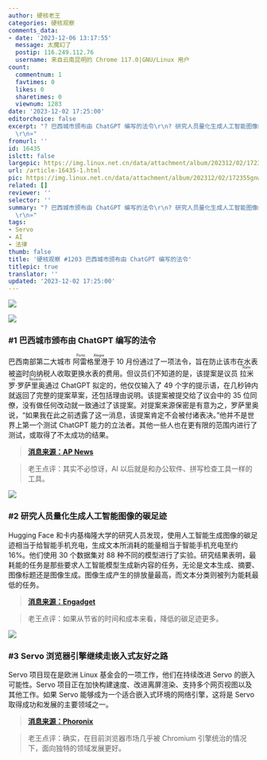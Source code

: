```yaml
---
author: 硬核老王
categories: 硬核观察
comments_data:
- date: '2023-12-06 13:17:55'
  message: 太魔幻了
  postip: 116.249.112.76
  username: 来自云南昆明的 Chrome 117.0|GNU/Linux 用户
count:
  commentnum: 1
  favtimes: 0
  likes: 0
  sharetimes: 0
  viewnum: 1283
date: '2023-12-02 17:25:00'
editorchoice: false
excerpt: "? 巴西城市颁布由 ChatGPT 编写的法令\r\n? 研究人员量化生成人工智能图像的碳足迹\r\n? Servo 浏览器引擎继续走嵌入式友好之路\r\n»
  \r\n»"
fromurl: ''
id: 16435
islctt: false
largepic: https://img.linux.net.cn/data/attachment/album/202312/02/172355gnwi9z9ltf999nib.jpg
url: /article-16435-1.html
pic: https://img.linux.net.cn/data/attachment/album/202312/02/172355gnwi9z9ltf999nib.jpg.thumb.jpg
related: []
reviewer: ''
selector: ''
summary: "? 巴西城市颁布由 ChatGPT 编写的法令\r\n? 研究人员量化生成人工智能图像的碳足迹\r\n? Servo 浏览器引擎继续走嵌入式友好之路\r\n»
  \r\n»"
tags:
- Servo
- AI
- 法律
thumb: false
title: '硬核观察 #1203 巴西城市颁布由 ChatGPT 编写的法令'
titlepic: true
translator: ''
updated: '2023-12-02 17:25:00'
---
```


![](https://img.linux.net.cn/data/attachment/album/202312/02/172355gnwi9z9ltf999nib.jpg)


![](https://img.linux.net.cn/data/attachment/album/202312/02/172404zt7ffltfkzzfmvm7.png)


### #1 巴西城市颁布由 ChatGPT 编写的法令


巴西南部第二大城市 <ruby> 阿雷格里港 <rt>  Porto Alegre </rt></ruby> 于 10 月份通过了一项法令，旨在防止该市在水表被盗时向纳税人收取更换水表的费用。但议员们不知道的是，该提案是议员 <ruby> 拉米罗·罗萨里奥 <rt>  Ramiro Rosário </rt></ruby> 通过 ChatGPT 拟定的，他仅仅输入了 49 个字的提示语，在几秒钟内就返回了完整的提案草案，还包括理由说明。该提案被提交给了议会中的 35 位同僚，没有做任何改动就一致通过了该提案。对提案来源保密是有意为之，罗萨里奥说，“如果我在此之前透露了这一消息，该提案肯定不会被付诸表决。”他并不是世界上第一个测试 ChatGPT 能力的立法者。其他一些人也在更有限的范围内进行了测试，或取得了不太成功的结果。



> 
> **[消息来源：AP News](https://apnews.com/article/brazil-artificial-intelligence-porto-alegre-5afd1240afe7b6ac202bb0bbc45e08d4)**
> 
> 
> 



> 
> 老王点评：其实不必惊讶，AI 以后就是和办公软件、拼写检查工具一样的工具。
> 
> 
> 


![](https://img.linux.net.cn/data/attachment/album/202312/02/172425gjnrotjqqtljirve.png)


### #2 研究人员量化生成人工智能图像的碳足迹


Hugging Face 和卡内基梅隆大学的研究人员发现，使用人工智能生成图像的碳足迹相当于给智能手机充电，生成文本所消耗的能量相当于智能手机充电至约 16%。他们使用 30 个数据集对 88 种不同的模型进行了实验。研究结果表明，最耗能的任务是那些要求人工智能模型生成新内容的任务，无论是文本生成、摘要、图像标题还是图像生成。图像生成产生的排放量最高，而文本分类则被列为能耗最低的任务。



> 
> **[消息来源：Engadget](https://www.engadget.com/researchers-quantify-the-carbon-footprint-of-generating-ai-images-173538174.html?src=rss)**
> 
> 
> 



> 
> 老王点评：如果从节省的时间和成本来看，降低的碳足迹更多。
> 
> 
> 


![](https://img.linux.net.cn/data/attachment/album/202312/02/172442kleb98tseasstdi8.png)


### #3 Servo 浏览器引擎继续走嵌入式友好之路


Servo 项目现在是欧洲 Linux 基金会的一项工作，他们在持续改进 Servo 的嵌入可能性。Servo 项目正在加快构建速度、改进离屏渲染、支持多个网页视图以及其他工作。如果 Servo 能够成为一个适合嵌入式环境的网络引擎，这将是 Servo 取得成功和发展的主要领域之一。



> 
> **[消息来源：Phoronix](https://www.phoronix.com/news/Servo-November-2023)**
> 
> 
> 



> 
> 老王点评：确实，在目前浏览器市场几乎被 Chromium 引擎统治的情况下，面向独特的领域发展更好。
> 
> 
>